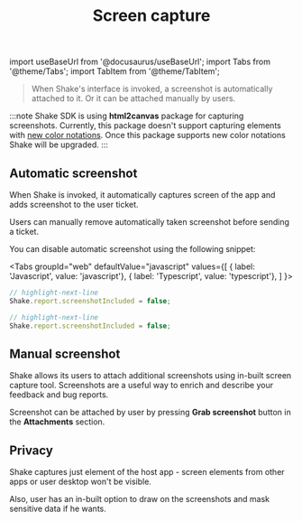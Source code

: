 ﻿---
id: screen-capture
title: Screen capture
---
import useBaseUrl from '@docusaurus/useBaseUrl';
import Tabs from '@theme/Tabs';
import TabItem from '@theme/TabItem';

> When Shake's interface is invoked, a screenshot is automatically attached to it. Or it can be attached manually by users.

:::note
Shake SDK is using **html2canvas** package for capturing screenshots. 
Currently, this package doesn't support capturing elements with [new color notations](https://developer.mozilla.org/en-US/blog/css-color-module-level-4/#new_functional_notation_for_colors).
Once this package supports new color notations Shake will be upgraded.
:::


## Automatic screenshot

When Shake is invoked, it automatically captures screen of the app and adds screenshot to the user ticket.

Users can manually remove automatically taken screenshot before sending a ticket.

You can disable automatic screenshot using the following snippet:

<Tabs
groupId="web"
defaultValue="javascript"
values={[
{ label: 'Javascript', value: 'javascript'},
{ label: 'Typescript', value: 'typescript'},
]
}>

<TabItem value="javascript">

```javascript title="index.js"
// highlight-next-line
Shake.report.screenshotIncluded = false;
```

</TabItem>

<TabItem value="typescript">

```typescript title="index.ts"
// highlight-next-line
Shake.report.screenshotIncluded = false;
```

</TabItem>
</Tabs>

## Manual screenshot

Shake allows its users to attach additional screenshots using in-built screen capture tool.
Screenshots are a useful way to enrich and describe your feedback and bug reports.

Screenshot can be attached by user by pressing **Grab screenshot** button in the **Attachments** section.

## Privacy

Shake captures just element of the host app - screen elements from other apps or user desktop won't be visible.

Also, user has an in-built option to draw on the screenshots and mask sensitive data if he wants.

